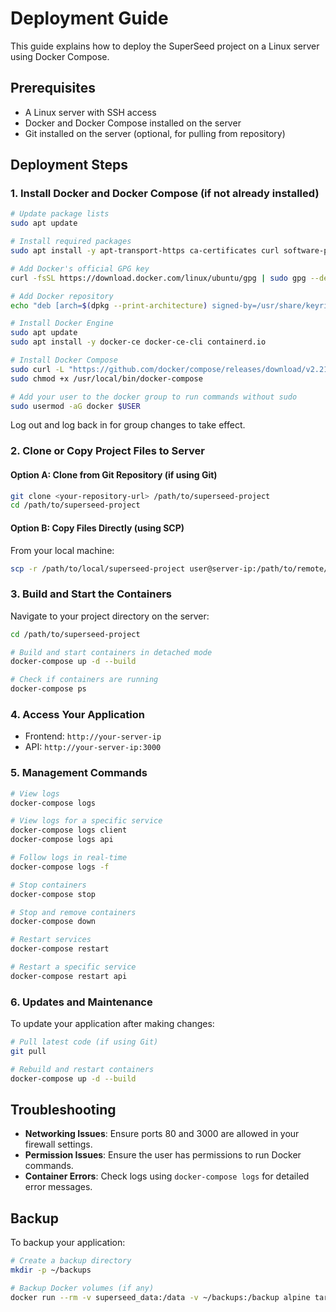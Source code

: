 # Deployment Guide

This guide explains how to deploy the SuperSeed project on a Linux server using Docker Compose.

## Prerequisites

- A Linux server with SSH access
- Docker and Docker Compose installed on the server
- Git installed on the server (optional, for pulling from repository)

## Deployment Steps

### 1. Install Docker and Docker Compose (if not already installed)

```bash
# Update package lists
sudo apt update

# Install required packages
sudo apt install -y apt-transport-https ca-certificates curl software-properties-common

# Add Docker's official GPG key
curl -fsSL https://download.docker.com/linux/ubuntu/gpg | sudo gpg --dearmor -o /usr/share/keyrings/docker-archive-keyring.gpg

# Add Docker repository
echo "deb [arch=$(dpkg --print-architecture) signed-by=/usr/share/keyrings/docker-archive-keyring.gpg] https://download.docker.com/linux/ubuntu $(lsb_release -cs) stable" | sudo tee /etc/apt/sources.list.d/docker.list > /dev/null

# Install Docker Engine
sudo apt update
sudo apt install -y docker-ce docker-ce-cli containerd.io

# Install Docker Compose
sudo curl -L "https://github.com/docker/compose/releases/download/v2.21.0/docker-compose-$(uname -s)-$(uname -m)" -o /usr/local/bin/docker-compose
sudo chmod +x /usr/local/bin/docker-compose

# Add your user to the docker group to run commands without sudo
sudo usermod -aG docker $USER
```

Log out and log back in for group changes to take effect.

### 2. Clone or Copy Project Files to Server

#### Option A: Clone from Git Repository (if using Git)

```bash
git clone <your-repository-url> /path/to/superseed-project
cd /path/to/superseed-project
```

#### Option B: Copy Files Directly (using SCP)

From your local machine:

```bash
scp -r /path/to/local/superseed-project user@server-ip:/path/to/remote/superseed-project
```

### 3. Build and Start the Containers

Navigate to your project directory on the server:

```bash
cd /path/to/superseed-project

# Build and start containers in detached mode
docker-compose up -d --build

# Check if containers are running
docker-compose ps
```

### 4. Access Your Application

- Frontend: `http://your-server-ip`
- API: `http://your-server-ip:3000`

### 5. Management Commands

```bash
# View logs
docker-compose logs

# View logs for a specific service
docker-compose logs client
docker-compose logs api

# Follow logs in real-time
docker-compose logs -f

# Stop containers
docker-compose stop

# Stop and remove containers
docker-compose down

# Restart services
docker-compose restart

# Restart a specific service
docker-compose restart api
```

### 6. Updates and Maintenance

To update your application after making changes:

```bash
# Pull latest code (if using Git)
git pull

# Rebuild and restart containers
docker-compose up -d --build
```

## Troubleshooting

- **Networking Issues**: Ensure ports 80 and 3000 are allowed in your firewall settings.
- **Permission Issues**: Ensure the user has permissions to run Docker commands.
- **Container Errors**: Check logs using `docker-compose logs` for detailed error messages.

## Backup

To backup your application:

```bash
# Create a backup directory
mkdir -p ~/backups

# Backup Docker volumes (if any)
docker run --rm -v superseed_data:/data -v ~/backups:/backup alpine tar czf /backup/superseed-data-$(date +%Y%m%d).tar.gz /data
``` 